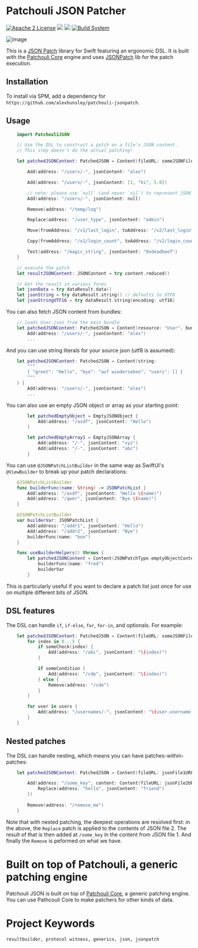 # Patchouli JSON Patcher

[![Apache 2 License](https://img.shields.io/badge/license-Apache%202-blue.svg)](https://opensource.org/licenses/Apache-2.0)
[![](https://img.shields.io/endpoint?url=https%3A%2F%2Fswiftpackageindex.com%2Fapi%2Fpackages%2Falexhunsley%2Fpatchouli-core%2Fbadge%3Ftype%3Dswift-versions)](https://swiftpackageindex.com/alexhunsley/patchouli-core)
[![](https://img.shields.io/endpoint?url=https%3A%2F%2Fswiftpackageindex.com%2Fapi%2Fpackages%2Falexhunsley%2Fpatchouli-core%2Fbadge%3Ftype%3Dplatforms)](https://swiftpackageindex.com/alexhunsley/patchouli-core)
[![Build System](https://img.shields.io/badge/dependency%20management-spm-yellow.svg)](https://swift.org/package-manager/)

![image](https://github.com/alexhunsley/patchouli-jsonpatch/assets/793071/2c0493ee-a5dc-40ad-858e-863b6a96a8a2)

This is a [JSON Patch](https://jsonpatch.com) library for Swift featuring an ergonomic DSL. It is built with the [Patchouli Core](https://github.com/alexhunsley/patchouli-core) engine and uses [JSONPatch](https://github.com/raymccrae/swift-jsonpatch) lib for the patch execution.

## Installation

To install via SPM, add a dependency for `https://github.com/alexhunsley/patchouli-jsonpatch`.

## Usage

```swift
    import PatchouliJSON

    // Use the DSL to construct a patch on a file's JSON content.
    // This step doesn't do the actual patching!

    let patchedJSONContent: PatchedJSON = Content(fileURL: someJSONFileURL) {

        Add(address: "/users/-", jsonContent: "alex")

        Add(address: "/users/-", jsonContent: [1, "hi", 5.0])

        // note: please use `null` (and never `nil`) to represent JSON's `null`
        Add(address: "/users/-", jsonContent: null)

        Remove(address: "/temp/log")

        Replace(address: "/user_type", jsonContent: "admin")

        Move(fromAddress: "/v1/last_login", toAddress: "/v2/last_login")

        Copy(fromAddress: "/v1/login_count", toAddress: "/v2/login_count")

        Test(address: "/magic_string", jsonContent: "0xdeadbeef")
    }

    // execute the patch
    let resultJSONContent: JSONContent = try content.reduced()

    // Get the result in various forms
    let jsonData = try dataResult.data()
    let jsonString = try dataResult.string() // defaults to UTF8
    let jsonStringUTF16 = try dataResult.string(encoding: utf16)
```

You can also fetch JSON content from bundles:

```swift
    // loads User.json from the main bundle
    let patchedJSONContent: PatchedJSON = Content(resource: "User", bundle: Bundle.main) {
        Add(address: "/users/-", jsonContent: "alex")
        ...
```

And you can use string literals for your source json (utf8 is assumed):

```swift
    let patchedJSONContent: PatchedJSON = Content(string:
        """
        { "greet": "Hello", "bye": "auf wiedersehen", "users": [] }
        """
    ) {
        Add(address: "/users/-", jsonContent: "alex")
        ...
```

You can also use an empty JSON object or array as your starting point:

```swift
        let patchedEmptyObject = EmptyJSONObject {
            Add(address: "/asdf", jsonContent: "Hello")
        }

        let patchedEmptyArray1 = EmptyJSONArray {
            Add(address: "/-", jsonContent: "xyz")
            Add(address: "/-", jsonContent: "abc")
        }
```

You can use `@JSONPatchListBuilder` in the same way as SwiftUI's `@ViewBuilder` to break up your patch declarations:

```swift
    @JSONPatchListBuilder
    func builderFunc(name: String) -> JSONPatchList {
        Add(address: "/asdf", jsonContent: "Hello \(name)")
        Add(address: "/qwer", jsonContent: "Bye \(name)")
    }

    @JSONPatchListBuilder
    var builderVar: JSONPatchList {
        Add(address: "/addr1", jsonContent: "Hello")
        Add(address: "/addr2", jsonContent: "Bye")
        builderFunc(name: "boo")
    }

    func useBuilderHelpers() throws {
        let patchedJSONContent = Content(JSONPatchType.emptyObjectContent) {
            builderFunc(name: "fred")
            builderVar
        }
```

This is particularly useful if you want to declare a patch list just once for use on multiple different bits of JSON.

## DSL features

The DSL can handle `if`, `if-else`, `for`, `for-in`, and optionals. For example:

```swift
    let patchedJSONContent: PatchedJSON = Content(fileURL: someJSONFileURL) {
        for index in 0...5 {
            if someCheck(index) {
                Add(address: "/abc", jsonContent: "\(index)")
            }

            if someCondition {
                Add(address: "/cde", jsonContent: "\(index)")
            } else {
                Remove(address: "/cde")
            } 
        }

        for user in users {
            Add(address: "/usernames/-", jsonContent: "\(user.username)")
        }
    }

```

## Nested patches

The DSL can handle nesting, which means you can have patches-within-patches:

```swift
    let patchedJSONContent: PatchedJSON = Content(fileURL: jsonFile1URL) {

        Add(address: "/some_key", content: Content(fileURL: jsonFile2URL) {
            Replace(address: "hello", jsonContent: "friend")
        })
        
        Remove(address: "/remove_me")
    }
```

Note that with nested patching, the deepest operations are resolved first: in the above, the `Replace` patch is applied to the contents of JSON file 2. The result of that is then added at `/some_key` in the content from JSON file 1. And finally the `Remove` is peformed on what we have.

# Built on top of Patchouli, a generic patching engine

Patchouli JSON is built on top of [Patchouli Core](https://github.com/alexhunsley/patchouli-core), a generic patching engine. You can use Pathcouli Core to make patchers for other kinds of data.

# Project Keywords

```
resultbuilder, protocol witness, generics, json, jsonpatch
```
